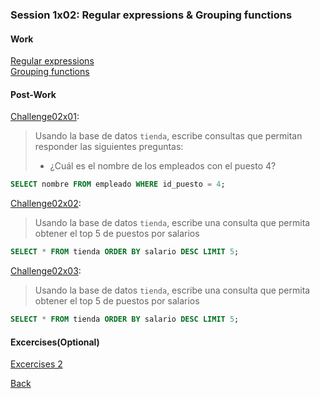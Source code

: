 ### Session 1x02: Regular expressions & Grouping functions

#### Work
[Regular expressions](1x02_RegExp.sql)\
[Grouping functions](1x02_GroupFun.sql)

#### Post-Work

[Challenge02x01](Challenge01.sql):
> Usando la base de datos `tienda`, escribe consultas que permitan responder las siguientes preguntas: 
>- ¿Cuál es el nombre de los empleados con el puesto 4?
   ```sql
   SELECT nombre FROM empleado WHERE id_puesto = 4;
   ```
[Challenge02x02](Challenge02.sql):
> Usando la base de datos `tienda`, escribe una consulta que permita obtener el top 5 de puestos por salarios
   ```sql
   SELECT * FROM tienda ORDER BY salario DESC LIMIT 5;
   ```
   
[Challenge02x03](Challenge03.sql):
> Usando la base de datos `tienda`, escribe una consulta que permita obtener el top 5 de puestos por salarios
   ```sql
   SELECT * FROM tienda ORDER BY salario DESC LIMIT 5;
   ```
   
#### Excercises(Optional) 
[Excercises 2](Excercises.sql)


[Back](../README.md)
